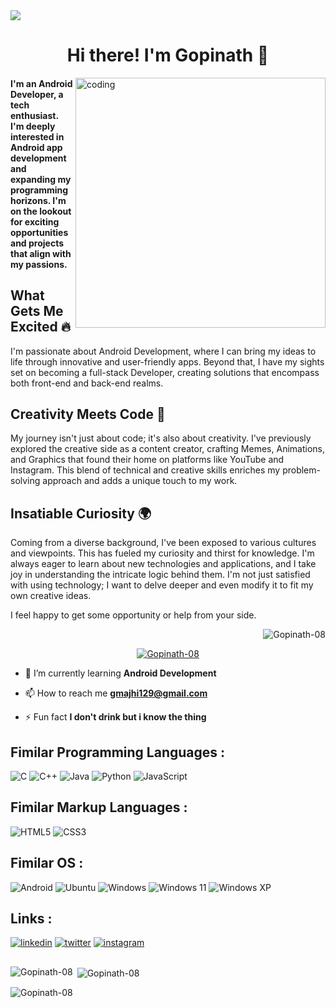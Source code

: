 <img align="center" src="https://qph.cf2.quoracdn.net/main-qimg-4c0feece0bddfd21a1d2bc65290e1de9">
<h1 align="center">Hi there! I'm Gopinath 👋
</h1>
<img align="right" alt="coding" width="400" src="https://camo.githubusercontent.com/5ddf73ad3a205111cf8c686f687fc216c2946a75005718c8da5b837ad9de78c9/68747470733a2f2f7468756d62732e6766796361742e636f6d2f4576696c4e657874446576696c666973682d736d616c6c2e676966">
<h4 align="left">
  
 I'm an Android Developer, a tech enthusiast. I'm deeply interested in Android app development and expanding my programming horizons. I'm on the lookout for exciting opportunities and projects that align with my passions.

## What Gets Me Excited 🔥

I'm passionate about Android Development, where I can bring my ideas to life through innovative and user-friendly apps. Beyond that, I have my sights set on becoming a full-stack Developer, creating solutions that encompass both front-end and back-end realms. 

## Creativity Meets Code 🎨

My journey isn't just about code; it's also about creativity. I've previously explored the creative side as a content creator, crafting Memes, Animations, and Graphics that found their home on platforms like YouTube and Instagram. This blend of technical and creative skills enriches my problem-solving approach and adds a unique touch to my work.

## Insatiable Curiosity 🌍

Coming from a diverse background, I've been exposed to various cultures and viewpoints. This has fueled my curiosity and thirst for knowledge. I'm always eager to learn about new technologies and applications, and I take joy in understanding the intricate logic behind them. I'm not just satisfied with using technology; I want to delve deeper and even modify it to fit my own creative ideas.

I feel happy to get some opportunity or help from your side.<p align="right"> <img src="https://komarev.com/ghpvc/?username=Gopinath-08&label=Profile%20views&color=0e75b6&style=flat" alt="Gopinath-08" /></p></h4>



<p align="center"> <a href="https://github.com/ryo-ma/github-profile-trophy"><img src="https://github-profile-trophy.vercel.app/?username=Gopinath-08&row=2&column=7" alt="Gopinath-08" /></a> </p>





- 🌱 I’m currently learning **Android Development**

- 📫 How to reach me **gmajhi129@gmail.com**

- ⚡ Fun fact **I don't drink but i know the thing**



## Fimilar Programming Languages :
![C](https://img.shields.io/badge/c-%2300599C.svg?style=for-the-badge&logo=c&logoColor=white)
![C++](https://img.shields.io/badge/c++-%2300599C.svg?style=for-the-badge&logo=c%2B%2B&logoColor=white)
![Java](https://img.shields.io/badge/java-%23ED8B00.svg?style=for-the-badge&logo=openjdk&logoColor=white)
![Python](https://img.shields.io/badge/python-3670A0?style=for-the-badge&logo=python&logoColor=ffdd54)
![JavaScript](https://img.shields.io/badge/javascript-%23323330.svg?style=for-the-badge&logo=javascript&logoColor=%23F7DF1E)


## Fimilar Markup Languages :
![HTML5](https://img.shields.io/badge/html5-%23E34F26.svg?style=for-the-badge&logo=html5&logoColor=white)
![CSS3](https://img.shields.io/badge/css3-%231572B6.svg?style=for-the-badge&logo=css3&logoColor=white)


## Fimilar OS :
![Android](https://img.shields.io/badge/Android-3DDC84?style=for-the-badge&logo=android&logoColor=white)
![Ubuntu](https://img.shields.io/badge/Ubuntu-E95420?style=for-the-badge&logo=ubuntu&logoColor=white)
![Windows](https://img.shields.io/badge/Windows-0078D6?style=for-the-badge&logo=windows&logoColor=white)
![Windows 11](https://img.shields.io/badge/Windows%2011-%230079d5.svg?style=for-the-badge&logo=Windows%2011&logoColor=white)
![Windows XP](https://img.shields.io/badge/Windows%20xp-003399?style=for-the-badge&logo=windowsxp&logoColor=white)





## Links :
[![linkedin](https://img.shields.io/badge/linkedin-0A66C2?style=for-the-badge&logo=linkedin&logoColor=white)](https://www.linkedin.com/in/gopinathmajhi)
[![twitter](https://img.shields.io/badge/twitter-1DA1F2?style=for-the-badge&logo=twitter&logoColor=white)](https://twitter.com/GopinathMajhi13)
[![instagram](https://img.shields.io/badge/instagram-0A66C2?style=for-the-badge&logo=instagram&logoColor=white)](https://www.instagram.com/in/gopinath.08)


##

<p><img align="left" src="https://github-readme-stats.vercel.app/api/top-langs?username=Gopinath-08&show_icons=true&locale=en&layout=compact" alt="Gopinath-08" /></p>

<p>&nbsp;<img align="center" src="https://github-readme-stats.vercel.app/api?username=Gopinath-08&show_icons=true&locale=en" alt="Gopinath-08" /></p>

<p><img align="center" src="https://github-readme-streak-stats.herokuapp.com/?user=Gopinath-08&" alt="Gopinath-08" /></p>
